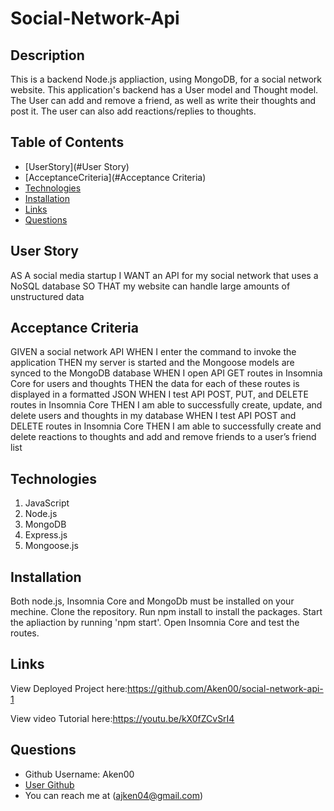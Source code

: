 # Social-Network-Api



## Description

This is a backend Node.js appliaction, using MongoDB, for a social network website.
This application's backend has a User model and Thought model. 
The User can add and remove a friend, as well as write their thoughts and post it.
The user can also add reactions/replies to thoughts. 

## Table of Contents

- [UserStory](#User Story)
- [AcceptanceCriteria](#Acceptance Criteria)
- [Technologies](#Technologies)
- [Installation](#Installation)
- [Links](#Links)
- [Questions](#Questions)

## User Story

AS A social media startup
I WANT an API for my social network that uses a NoSQL database
SO THAT my website can handle large amounts of unstructured data


## Acceptance Criteria

GIVEN a social network API
WHEN I enter the command to invoke the application
THEN my server is started and the Mongoose models are synced to the MongoDB database
WHEN I open API GET routes in Insomnia Core for users and thoughts
THEN the data for each of these routes is displayed in a formatted JSON
WHEN I test API POST, PUT, and DELETE routes in Insomnia Core
THEN I am able to successfully create, update, and delete users and thoughts in my database
WHEN I test API POST and DELETE routes in Insomnia Core
THEN I am able to successfully create and delete reactions to thoughts and add and remove friends to a user’s friend list


## Technologies

1. JavaScript
2. Node.js
3. MongoDB 
4. Express.js
5. Mongoose.js

## Installation 

Both node.js, Insomnia Core and MongoDb must be installed on your mechine.
Clone the repository.
Run npm install to install the packages.
Start the apliaction by running 'npm start'.
Open Insomnia Core and test the routes.

## Links
View Deployed Project here:https://github.com/Aken00/social-network-api-1

View video Tutorial here:https://youtu.be/kX0fZCvSrI4

## Questions

  * Github Username: Aken00
  * [User Github](https://github.com/Aken00)
  * You can reach me at (ajken04@gmail.com)



